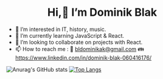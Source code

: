  <h1 align="center"> Hi,👋 I’m Dominik Blak</h1>
 
- 👀 I’m interested in IT, history, music.
- 🌱 I’m currently learning JavaScript & React.
- 💞️ I’m looking to collaborate on projects with React.
- 📫 How to reach me : :email: bldominikak@gmail.com :family: https://www.linkedin.com/in/dominik-blak-060416176/

![Anurag's GitHub stats](https://github-readme-stats.vercel.app/api?username=dominikblak&show_icons=true&theme=tokyonight)
[![Top Langs](https://github-readme-stats.vercel.app/api/top-langs/?username=dominikblak&layout=compact)](https://github.com/dominikblak/github-readme-stats)



<!---
dominikblak/dominikblak is a ✨ special ✨ repository because its `README.md` (this file) appears on your GitHub profile.
You can click the Preview link to take a look at your changes.
--->

